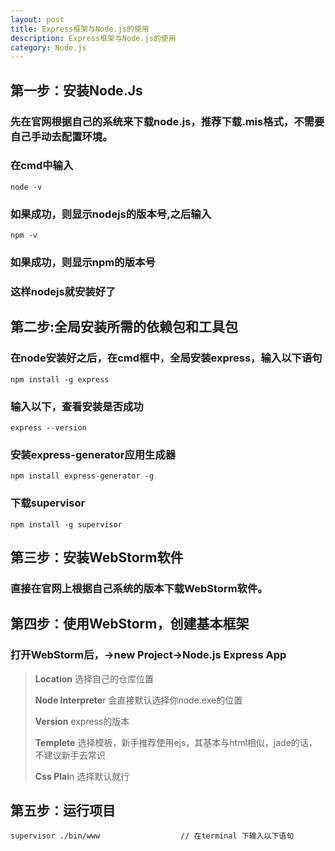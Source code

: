 ```yaml
---
layout: post
title: Express框架与Node.js的使用
description: Express框架与Node.js的使用
category: Node.js
---
```


## 第一步：安装Node.Js
### 先在官网根据自己的系统来下载node.js，推荐下载.mis格式，不需要自己手动去配置环境。
### 在cmd中输入
    node -v
    
### 如果成功，则显示nodejs的版本号,之后输入
    npm -v
    
### 如果成功，则显示npm的版本号

### 这样nodejs就安装好了

## 第二步:全局安装所需的依赖包和工具包
### 在node安装好之后，在cmd框中，全局安装express，输入以下语句
    npm install -g express
    
### 输入以下，查看安装是否成功
    express --version
    
### 安装express-generator应用生成器
    npm install express-generator -g

### 下载supervisor
	npm install -g supervisor

## 第三步：安装WebStorm软件
### 直接在官网上根据自己系统的版本下载WebStorm软件。

## 第四步：使用WebStorm，创建基本框架
### 打开WebStorm后，->new Project->Node.js Express App
> **Location** 选择自己的仓库位置
> 
> **Node Interprete**r 会直接默认选择你node.exe的位置
> 
> **Version** express的版本
> 
> **Templete** 选择模板，新手推荐使用ejs，其基本与html相似，jade的话，不建议新手去常识
> 
> **Css Plai**n 选择默认就行

## 第五步：运行项目
	supervisor ./bin/www                  // 在terminal 下输入以下语句
